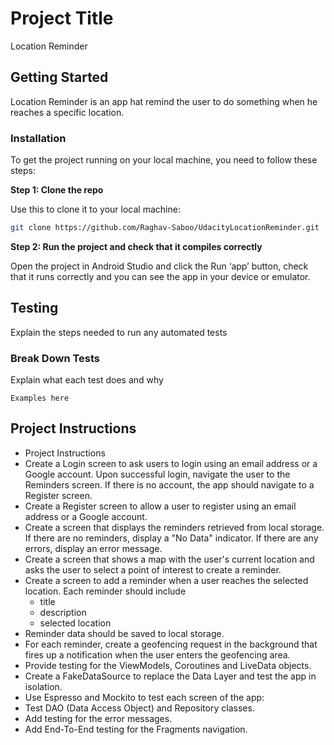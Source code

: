 # Project Title

Location Reminder

## Getting Started

Location Reminder is an app hat remind the user to do something when he reaches a specific location.


### Installation

To get the project running on your local machine, you need to follow these steps:

**Step 1: Clone the repo**

Use this to clone it to your local machine:
```bash
git clone https://github.com/Raghav-Saboo/UdacityLocationReminder.git
```

**Step 2: Run the project and check that it compiles correctly**

Open the project in Android Studio and click the Run ‘app’ button, check that it runs correctly and you can see the app in your device or emulator.

## Testing

Explain the steps needed to run any automated tests

### Break Down Tests

Explain what each test does and why

```
Examples here
```
## Project Instructions

- Project Instructions
- Create a Login screen to ask users to login using an email address or a Google account. Upon successful login, navigate the user to the Reminders screen. If there is no account, the app should navigate to a Register screen.
- Create a Register screen to allow a user to register using an email address or a Google account.
- Create a screen that displays the reminders retrieved from local storage. If there are no reminders, display a "No Data" indicator. If there are any errors, display an error message.
- Create a screen that shows a map with the user's current location and asks the user to select a point of interest to create a reminder.
- Create a screen to add a reminder when a user reaches the selected location. Each reminder should include
    - title
    - description
    - selected location
- Reminder data should be saved to local storage.
- For each reminder, create a geofencing request in the background that fires up a notification when the user enters the geofencing area.
- Provide testing for the ViewModels, Coroutines and LiveData objects.
- Create a FakeDataSource to replace the Data Layer and test the app in isolation.
- Use Espresso and Mockito to test each screen of the app:
- Test DAO (Data Access Object) and Repository classes.
- Add testing for the error messages.
- Add End-To-End testing for the Fragments navigation.



